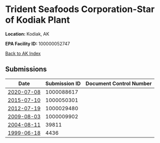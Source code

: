 # Trident Seafoods Corporation-Star of Kodiak Plant

**Location:** Kodiak, AK

**EPA Facility ID:** 100000052747

[Back to AK Index](../../index.md)

## Submissions

| Date | Submission ID | Document Control Number |
|------|--------------|-------------------------|
| [2020-07-08](submissions/1000088617.md) | 1000088617 |  |
| [2015-07-10](submissions/1000050301.md) | 1000050301 |  |
| [2012-07-19](submissions/1000029480.md) | 1000029480 |  |
| [2009-08-03](submissions/1000009902.md) | 1000009902 |  |
| [2004-08-11](submissions/39811.md) | 39811 |  |
| [1999-06-18](submissions/4436.md) | 4436 |  |
